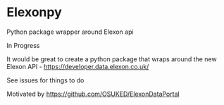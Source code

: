 # Elexonpy
Python package wrapper around Elexon api

In Progress

It would be great to create a python package that wraps around the new Elexon API - https://developer.data.elexon.co.uk/

See issues for things to do

Motivated by https://github.com/OSUKED/ElexonDataPortal
